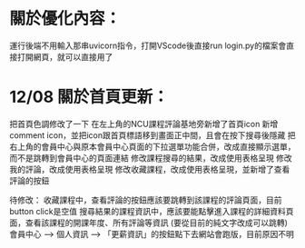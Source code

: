# **關於優化內容：**
運行後端不用輸入那串uvicorn指令，打開VScode後直接run login.py的檔案會直接打開網頁，就可以直接用了


# **12/08 關於首頁更新：**
把首頁色調修改了一下
在左上角的NCU課程評論基地旁新增了首頁icon
新增comment icon，並把icon跟首頁標語移到畫面正中間，且會在按下搜尋後隱藏
把右上角的會員中心與原本會員中心頁面的下拉選單功能合併，改成直接顯示選單，而不是跳轉到會員中心的頁面連結
修改課程搜尋的結果，改成使用表格呈現
修改我的評論，改成使用表格呈現
修改收藏課程，改成使用表格呈現，並新增了查看評論的按鈕

待修改：
收藏課程中，查看評論的按鈕應該要跳轉到該課程的評論頁面，目前button click是空值
搜尋結果的課程資訊中，應該要能點擊進入課程的詳細資料頁面，查看該課程的開課年度、所有評論等資訊 (要從目前的純文字改成可以跳轉)
會員中心 --> 個人資訊 --> 「更薪資訊」的按鈕點下去網站會跑版，目前原因不明



